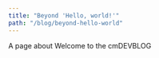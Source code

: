 ```yaml
---
title: "Beyond 'Hello, world!'"
path: "/blog/beyond-hello-world"
---
```


A page about Welcome to the cmDEVBLOG